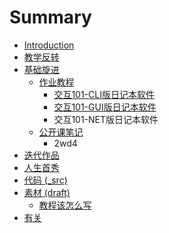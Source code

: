 # Summary

* [Introduction](README.md)
* [教学反转](0MOOC/README.md)
* [基础旋进](1sTry/README.md)
   * [作业教程](1sTry/homework.md)
       * [交互101-CLI版日记本软件](.1sTry/101-notes.md/101-notesmd.md)
       * [交互101-GUI版日记本软件](1sTry/gui.md)
       * 交互101-NET版日记本软件
   * [公开课笔记](1sTry/openmindclassnotes.md)
       * 2wd4
* [迭代作品](2nDev/README.md)
* [人生首秀](3rDemo/README.md)
* [代码 (_src)](_src/README.md)
* [素材 (draft)](draft/README.md)
   * [教程该怎么写](draft/how2tutorial.md)
* [有关](ABOUT.md)

